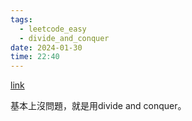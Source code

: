 ```yaml
---
tags:
  - leetcode_easy
  - divide_and_conquer
date: 2024-01-30
time: 22:40
---
```

[link](https://leetcode.com/problems/same-tree/description/)

基本上沒問題，就是用divide and conquer。